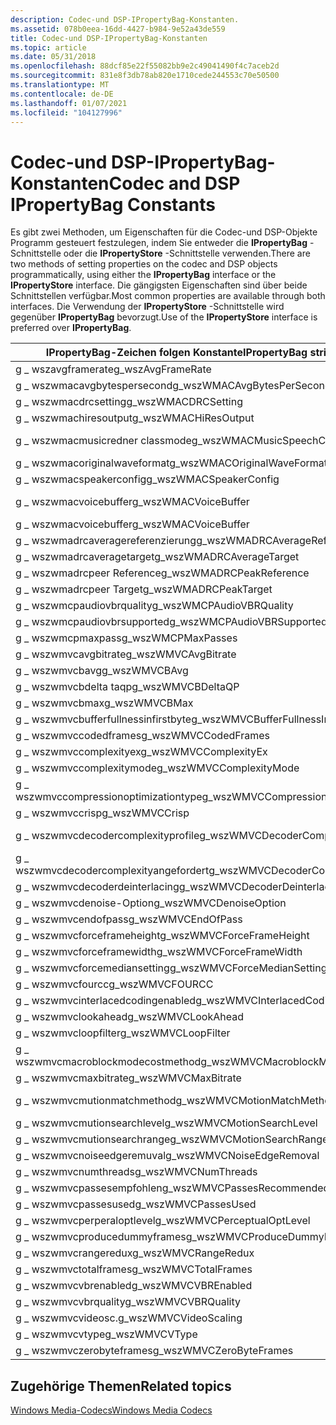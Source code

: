 ```yaml
---
description: Codec-und DSP-IPropertyBag-Konstanten.
ms.assetid: 078b0eea-16dd-4427-b984-9e52a43de559
title: Codec-und DSP-IPropertyBag-Konstanten
ms.topic: article
ms.date: 05/31/2018
ms.openlocfilehash: 88dcf85e22f55082bb9e2c49041490f4c7aceb2d
ms.sourcegitcommit: 831e8f3db78ab820e1710cede244553c70e50500
ms.translationtype: MT
ms.contentlocale: de-DE
ms.lasthandoff: 01/07/2021
ms.locfileid: "104127996"
---
```

# <a name="codec-and-dsp-ipropertybag-constants"></a><span data-ttu-id="f6ef2-103">Codec-und DSP-IPropertyBag-Konstanten</span><span class="sxs-lookup"><span data-stu-id="f6ef2-103">Codec and DSP IPropertyBag Constants</span></span>

<span data-ttu-id="f6ef2-104">Es gibt zwei Methoden, um Eigenschaften für die Codec-und DSP-Objekte Programm gesteuert festzulegen, indem Sie entweder die **IPropertyBag** -Schnittstelle oder die **IPropertyStore** -Schnittstelle verwenden.</span><span class="sxs-lookup"><span data-stu-id="f6ef2-104">There are two methods of setting properties on the codec and DSP objects programmatically, using either the **IPropertyBag** interface or the **IPropertyStore** interface.</span></span> <span data-ttu-id="f6ef2-105">Die gängigsten Eigenschaften sind über beide Schnittstellen verfügbar.</span><span class="sxs-lookup"><span data-stu-id="f6ef2-105">Most common properties are available through both interfaces.</span></span> <span data-ttu-id="f6ef2-106">Die Verwendung der **IPropertyStore** -Schnittstelle wird gegenüber **IPropertyBag** bevorzugt.</span><span class="sxs-lookup"><span data-stu-id="f6ef2-106">Use of the **IPropertyStore** interface is preferred over **IPropertyBag**.</span></span>



| <span data-ttu-id="f6ef2-107">IPropertyBag-Zeichen folgen Konstante</span><span class="sxs-lookup"><span data-stu-id="f6ef2-107">IPropertyBag string constant</span></span>          | <span data-ttu-id="f6ef2-108">IPropertyStore-Eigenschafts Schlüssel</span><span class="sxs-lookup"><span data-stu-id="f6ef2-108">IPropertyStore property key</span></span>                                                                         |
|---------------------------------------|-----------------------------------------------------------------------------------------------------|
| <span data-ttu-id="f6ef2-109">g \_ wszavgframerate</span><span class="sxs-lookup"><span data-stu-id="f6ef2-109">g\_wszAvgFrameRate</span></span>                    | [<span data-ttu-id="f6ef2-110">mfpkey \_ asfoverheadperframe</span><span class="sxs-lookup"><span data-stu-id="f6ef2-110">MFPKEY\_ASFOVERHEADPERFRAME</span></span>](mfpkey-asfoverheadperframeproperty.md)                               |
| <span data-ttu-id="f6ef2-111">g \_ wszwmacavgbytespersecond</span><span class="sxs-lookup"><span data-stu-id="f6ef2-111">g\_wszWMACAvgBytesPerSecond</span></span>           | [<span data-ttu-id="f6ef2-112">mfpkey \_ wmaaufc \_ avgbytespersec</span><span class="sxs-lookup"><span data-stu-id="f6ef2-112">MFPKEY\_WMAENC\_AVGBYTESPERSEC</span></span>](mfpkey-wmaenc-avgbytespersecproperty.md)                          |
| <span data-ttu-id="f6ef2-113">g \_ wszwmacdrcsetting</span><span class="sxs-lookup"><span data-stu-id="f6ef2-113">g\_wszWMACDRCSetting</span></span>                  | [<span data-ttu-id="f6ef2-114">mfpkey \_ wmadec \_ drcmode</span><span class="sxs-lookup"><span data-stu-id="f6ef2-114">MFPKEY\_WMADEC\_DRCMODE</span></span>](mfpkey-wmadec-drcmodeproperty.md)                                        |
| <span data-ttu-id="f6ef2-115">g \_ wszwmachiresoutput</span><span class="sxs-lookup"><span data-stu-id="f6ef2-115">g\_wszWMACHiResOutput</span></span>                 | [<span data-ttu-id="f6ef2-116">mfpkey \_ wmadec \_ hiresoutput</span><span class="sxs-lookup"><span data-stu-id="f6ef2-116">MFPKEY\_WMADEC\_HIRESOUTPUT</span></span>](mfpkey-wmadec-hiresoutputproperty.md)                                |
| <span data-ttu-id="f6ef2-117">g \_ wszwmacmusicredner classmode</span><span class="sxs-lookup"><span data-stu-id="f6ef2-117">g\_wszWMACMusicSpeechClassMode</span></span>        | [<span data-ttu-id="f6ef2-118">Mfpkey \_ wmavoice \_ ENC \_ musicvoiceclassmode</span><span class="sxs-lookup"><span data-stu-id="f6ef2-118">MFPKEY\_WMAVOICE\_ENC\_MusicSpeechClassMode</span></span>](mfpkey-wmavoice-enc-musicspeechclassmodeproperty.md) |
| <span data-ttu-id="f6ef2-119">g \_ wszwmacoriginalwaveformat</span><span class="sxs-lookup"><span data-stu-id="f6ef2-119">g\_wszWMACOriginalWaveFormat</span></span>          | [<span data-ttu-id="f6ef2-120">mfpkey \_ wmaenc \_ origwaveformat</span><span class="sxs-lookup"><span data-stu-id="f6ef2-120">MFPKEY\_WMAENC\_ORIGWAVEFORMAT</span></span>](mfpkey-wmaenc-origwaveformatproperty.md)                          |
| <span data-ttu-id="f6ef2-121">g \_ wszwmacspeakerconfig</span><span class="sxs-lookup"><span data-stu-id="f6ef2-121">g\_wszWMACSpeakerConfig</span></span>               | [<span data-ttu-id="f6ef2-122">mfpkey \_ wmadec \_ spkrcfg</span><span class="sxs-lookup"><span data-stu-id="f6ef2-122">MFPKEY\_WMADEC\_SPKRCFG</span></span>](mfpkey-wmadec-spkrcfgproperty.md)                                        |
| <span data-ttu-id="f6ef2-123">g \_ wszwmacvoicebuffer</span><span class="sxs-lookup"><span data-stu-id="f6ef2-123">g\_wszWMACVoiceBuffer</span></span>                 | [<span data-ttu-id="f6ef2-124">Mfpkey \_ wmavoice \_ ENC \_ bufferwindow</span><span class="sxs-lookup"><span data-stu-id="f6ef2-124">MFPKEY\_WMAVOICE\_ENC\_BufferWindow</span></span>](mfpkey-wmavoice-enc-bufferwindowproperty.md)                 |
| <span data-ttu-id="f6ef2-125">g \_ wszwmacvoicebuffer</span><span class="sxs-lookup"><span data-stu-id="f6ef2-125">g\_wszWMACVoiceBuffer</span></span>                 | [<span data-ttu-id="f6ef2-126">mfpkey \_ wmavoice- \_ UMC \_ EDL</span><span class="sxs-lookup"><span data-stu-id="f6ef2-126">MFPKEY\_WMAVOICE\_ENC\_EDL</span></span>](mfpkey-wmavoice-enc-edlproperty.md)                                   |
| <span data-ttu-id="f6ef2-127">g \_ wszwmadrcaveragereferenzierung</span><span class="sxs-lookup"><span data-stu-id="f6ef2-127">g\_wszWMADRCAverageReference</span></span>          | [<span data-ttu-id="f6ef2-128">mfpkey \_ wmadrc \_ avgref</span><span class="sxs-lookup"><span data-stu-id="f6ef2-128">MFPKEY\_WMADRC\_AVGREF</span></span>](mfpkey-wmadrc-avgrefproperty.md)                                          |
| <span data-ttu-id="f6ef2-129">g \_ wszwmadrcaveragetarget</span><span class="sxs-lookup"><span data-stu-id="f6ef2-129">g\_wszWMADRCAverageTarget</span></span>             | [<span data-ttu-id="f6ef2-130">mfpkey \_ wmademokratische \_ avgtarget</span><span class="sxs-lookup"><span data-stu-id="f6ef2-130">MFPKEY\_WMADRC\_AVGTARGET</span></span>](mfpkey-wmadrc-avgtargetproperty.md)                                    |
| <span data-ttu-id="f6ef2-131">g \_ wszwmadrcpeer Reference</span><span class="sxs-lookup"><span data-stu-id="f6ef2-131">g\_wszWMADRCPeakReference</span></span>             | [<span data-ttu-id="f6ef2-132">mfpkey \_ wmadrc- \_ Peer-Ref</span><span class="sxs-lookup"><span data-stu-id="f6ef2-132">MFPKEY\_WMADRC\_PEAKREF</span></span>](mfpkey-wmadrc-peakrefproperty.md)                                        |
| <span data-ttu-id="f6ef2-133">g \_ wszwmadrcpeer Target</span><span class="sxs-lookup"><span data-stu-id="f6ef2-133">g\_wszWMADRCPeakTarget</span></span>                | [<span data-ttu-id="f6ef2-134">mfpkey \_ wmadrc- \_ Peer Ziel</span><span class="sxs-lookup"><span data-stu-id="f6ef2-134">MFPKEY\_WMADRC\_PEAKTARGET</span></span>](mfpkey-wmadrc-peaktargetproperty.md)                                  |
| <span data-ttu-id="f6ef2-135">g \_ wszwmcpaudiovbrquality</span><span class="sxs-lookup"><span data-stu-id="f6ef2-135">g\_wszWMCPAudioVBRQuality</span></span>             | [<span data-ttu-id="f6ef2-136">mfpkey \_ vbrquality</span><span class="sxs-lookup"><span data-stu-id="f6ef2-136">MFPKEY\_VBRQUALITY</span></span>](mfpkey-vbrqualityproperty.md)                                                 |
| <span data-ttu-id="f6ef2-137">g \_ wszwmcpaudiovbrsupported</span><span class="sxs-lookup"><span data-stu-id="f6ef2-137">g\_wszWMCPAudioVBRSupported</span></span>           | [<span data-ttu-id="f6ef2-138">mfpkey \_ vbrenabled</span><span class="sxs-lookup"><span data-stu-id="f6ef2-138">MFPKEY\_VBRENABLED</span></span>](mfpkey-vbrenabledproperty.md)                                                 |
| <span data-ttu-id="f6ef2-139">g \_ wszwmcpmaxpass</span><span class="sxs-lookup"><span data-stu-id="f6ef2-139">g\_wszWMCPMaxPasses</span></span>                   | [<span data-ttu-id="f6ef2-140">mfpkey- \_ passesempfohlen</span><span class="sxs-lookup"><span data-stu-id="f6ef2-140">MFPKEY\_PASSESRECOMMENDED</span></span>](mfpkey-passesrecommendedproperty.md)                                   |
| <span data-ttu-id="f6ef2-141">g \_ wszwmvcavgbitrate</span><span class="sxs-lookup"><span data-stu-id="f6ef2-141">g\_wszWMVCAvgBitrate</span></span>                  | [<span data-ttu-id="f6ef2-142">mfpkey \_ Ravg</span><span class="sxs-lookup"><span data-stu-id="f6ef2-142">MFPKEY\_RAVG</span></span>](mfpkey-ravgproperty.md)                                                             |
| <span data-ttu-id="f6ef2-143">g \_ wszwmvcbavg</span><span class="sxs-lookup"><span data-stu-id="f6ef2-143">g\_wszWMVCBAvg</span></span>                        | [<span data-ttu-id="f6ef2-144">mfpkey \_ bavg</span><span class="sxs-lookup"><span data-stu-id="f6ef2-144">MFPKEY\_BAVG</span></span>](mfpkey-bavgproperty.md)                                                             |
| <span data-ttu-id="f6ef2-145">g \_ wszwmvcbdelta taqp</span><span class="sxs-lookup"><span data-stu-id="f6ef2-145">g\_wszWMVCBDeltaQP</span></span>                    | [<span data-ttu-id="f6ef2-146">mfpkey \_ bdelta taqp</span><span class="sxs-lookup"><span data-stu-id="f6ef2-146">MFPKEY\_BDELTAQP</span></span>](mfpkey-bdeltaqpproperty.md)                                                     |
| <span data-ttu-id="f6ef2-147">g \_ wszwmvcbmax</span><span class="sxs-lookup"><span data-stu-id="f6ef2-147">g\_wszWMVCBMax</span></span>                        | [<span data-ttu-id="f6ef2-148">mfpkey ( \_ bmax)</span><span class="sxs-lookup"><span data-stu-id="f6ef2-148">MFPKEY\_BMAX</span></span>](mfpkey-bmaxproperty.md)                                                             |
| <span data-ttu-id="f6ef2-149">g \_ wszwmvcbufferfullnessinfirstbyte</span><span class="sxs-lookup"><span data-stu-id="f6ef2-149">g\_wszWMVCBufferFullnessInFirstByte</span></span>   | [<span data-ttu-id="f6ef2-150">mfpkey \_ bufferfullnessinfirstbyte</span><span class="sxs-lookup"><span data-stu-id="f6ef2-150">MFPKEY\_BUFFERFULLNESSINFIRSTBYTE</span></span>](mfpkey-bufferfullnessinfirstbyteproperty.md)                   |
| <span data-ttu-id="f6ef2-151">g \_ wszwmvccodedframes</span><span class="sxs-lookup"><span data-stu-id="f6ef2-151">g\_wszWMVCCodedFrames</span></span>                 | [<span data-ttu-id="f6ef2-152">mfpkey- \_ codedframes</span><span class="sxs-lookup"><span data-stu-id="f6ef2-152">MFPKEY\_CODEDFRAMES</span></span>](mfpkey-codedframesproperty.md)                                               |
| <span data-ttu-id="f6ef2-153">g \_ wszwmvccomplexityex</span><span class="sxs-lookup"><span data-stu-id="f6ef2-153">g\_wszWMVCComplexityEx</span></span>                | [<span data-ttu-id="f6ef2-154">\_complexityex für mfpkey</span><span class="sxs-lookup"><span data-stu-id="f6ef2-154">MFPKEY\_COMPLEXITYEX</span></span>](mfpkey-complexityexproperty.md)                                             |
| <span data-ttu-id="f6ef2-155">g \_ wszwmvccomplexitymode</span><span class="sxs-lookup"><span data-stu-id="f6ef2-155">g\_wszWMVCComplexityMode</span></span>              | [<span data-ttu-id="f6ef2-156">mfpkey- \_ Komplexität</span><span class="sxs-lookup"><span data-stu-id="f6ef2-156">MFPKEY\_COMPLEXITY</span></span>](mfpkey-complexityproperty.md)                                                 |
| <span data-ttu-id="f6ef2-157">g \_ wszwmvccompressionoptimizationtype</span><span class="sxs-lookup"><span data-stu-id="f6ef2-157">g\_wszWMVCCompressionOptimizationType</span></span> | [<span data-ttu-id="f6ef2-158">mfpkey \_ compressionoptimizationtype</span><span class="sxs-lookup"><span data-stu-id="f6ef2-158">MFPKEY\_COMPRESSIONOPTIMIZATIONTYPE</span></span>](mfpkey-compressionoptimizationtypeproperty.md)               |
| <span data-ttu-id="f6ef2-159">g \_ wszwmvccrisp</span><span class="sxs-lookup"><span data-stu-id="f6ef2-159">g\_wszWMVCCrisp</span></span>                       | [<span data-ttu-id="f6ef2-160">mfpkey \_ Crisp</span><span class="sxs-lookup"><span data-stu-id="f6ef2-160">MFPKEY\_CRISP</span></span>](mfpkey-crispproperty.md)                                                           |
| <span data-ttu-id="f6ef2-161">g \_ wszwmvcdecodercomplexityprofile</span><span class="sxs-lookup"><span data-stu-id="f6ef2-161">g\_wszWMVCDecoderComplexityProfile</span></span>    | [<span data-ttu-id="f6ef2-162">mfpkey \_ decodercomplexityprofile</span><span class="sxs-lookup"><span data-stu-id="f6ef2-162">MFPKEY\_DECODERCOMPLEXITYPROFILE</span></span>](mfpkey-decodercomplexityprofileproperty.md)                     |
| <span data-ttu-id="f6ef2-163">g \_ wszwmvcdecodercomplexityangefordert</span><span class="sxs-lookup"><span data-stu-id="f6ef2-163">g\_wszWMVCDecoderComplexityRequested</span></span>  | [<span data-ttu-id="f6ef2-164">mfpkey \_ decodercomplexityangefordert</span><span class="sxs-lookup"><span data-stu-id="f6ef2-164">MFPKEY\_DECODERCOMPLEXITYREQUESTED</span></span>](mfpkey-decodercomplexityrequestedproperty.md)                 |
| <span data-ttu-id="f6ef2-165">g \_ wszwmvcdecoderdeinterlacing</span><span class="sxs-lookup"><span data-stu-id="f6ef2-165">g\_wszWMVCDecoderDeinterlacing</span></span>        | [<span data-ttu-id="f6ef2-166">mfpkey- \_ Decoder \_ Deinterlacing</span><span class="sxs-lookup"><span data-stu-id="f6ef2-166">MFPKEY\_DECODER\_DEINTERLACING</span></span>](mfpkey-decoder-deinterlacingproperty.md)                          |
| <span data-ttu-id="f6ef2-167">g \_ wszwmvcdenoise-Option</span><span class="sxs-lookup"><span data-stu-id="f6ef2-167">g\_wszWMVCDenoiseOption</span></span>               | [<span data-ttu-id="f6ef2-168">mfpkey \_ Denoise-Option</span><span class="sxs-lookup"><span data-stu-id="f6ef2-168">MFPKEY\_DENOISEOPTION</span></span>](mfpkey-denoiseoptionproperty.md)                                           |
| <span data-ttu-id="f6ef2-169">g \_ wszwmvcendofpass</span><span class="sxs-lookup"><span data-stu-id="f6ef2-169">g\_wszWMVCEndOfPass</span></span>                   | [<span data-ttu-id="f6ef2-170">mfpkey \_ endofpass</span><span class="sxs-lookup"><span data-stu-id="f6ef2-170">MFPKEY\_ENDOFPASS</span></span>](mfpkey-endofpassproperty.md)                                                   |
| <span data-ttu-id="f6ef2-171">g \_ wszwmvcforceframeheight</span><span class="sxs-lookup"><span data-stu-id="f6ef2-171">g\_wszWMVCForceFrameHeight</span></span>            | [<span data-ttu-id="f6ef2-172">mfpkey \_ forceframeheight</span><span class="sxs-lookup"><span data-stu-id="f6ef2-172">MFPKEY\_FORCEFRAMEHEIGHT</span></span>](mfpkey-forceframeheightproperty.md)                                     |
| <span data-ttu-id="f6ef2-173">g \_ wszwmvcforceframewidth</span><span class="sxs-lookup"><span data-stu-id="f6ef2-173">g\_wszWMVCForceFrameWidth</span></span>             | [<span data-ttu-id="f6ef2-174">mfpkey \_ forceframewidth</span><span class="sxs-lookup"><span data-stu-id="f6ef2-174">MFPKEY\_FORCEFRAMEWIDTH</span></span>](mfpkey-forceframewidthproperty.md)                                       |
| <span data-ttu-id="f6ef2-175">g \_ wszwmvcforcemediansetting</span><span class="sxs-lookup"><span data-stu-id="f6ef2-175">g\_wszWMVCForceMedianSetting</span></span>          | [<span data-ttu-id="f6ef2-176">mfpkey \_ forcemediansetting</span><span class="sxs-lookup"><span data-stu-id="f6ef2-176">MFPKEY\_FORCEMEDIANSETTING</span></span>](mfpkey-forcemediansettingproperty.md)                                 |
| <span data-ttu-id="f6ef2-177">g \_ wszwmvcfourcc</span><span class="sxs-lookup"><span data-stu-id="f6ef2-177">g\_wszWMVCFOURCC</span></span>                      | [<span data-ttu-id="f6ef2-178">mfpkey \_ FourCC</span><span class="sxs-lookup"><span data-stu-id="f6ef2-178">MFPKEY\_FOURCC</span></span>](mfpkey-fourccproperty.md)                                                         |
| <span data-ttu-id="f6ef2-179">g \_ wszwmvcinterlacedcodingenabled</span><span class="sxs-lookup"><span data-stu-id="f6ef2-179">g\_wszWMVCInterlacedCodingEnabled</span></span>     | [<span data-ttu-id="f6ef2-180">mfpkey \_ interlacedcodingenabled</span><span class="sxs-lookup"><span data-stu-id="f6ef2-180">MFPKEY\_INTERLACEDCODINGENABLED</span></span>](mfpkey-interlacedcodingenabledproperty.md)                       |
| <span data-ttu-id="f6ef2-181">g \_ wszwmvclookahead</span><span class="sxs-lookup"><span data-stu-id="f6ef2-181">g\_wszWMVCLookAhead</span></span>                   | [<span data-ttu-id="f6ef2-182">mfpkey- \_ Lookahead</span><span class="sxs-lookup"><span data-stu-id="f6ef2-182">MFPKEY\_LOOKAHEAD</span></span>](mfpkey-lookaheadproperty.md)                                                   |
| <span data-ttu-id="f6ef2-183">g \_ wszwmvcloopfilter</span><span class="sxs-lookup"><span data-stu-id="f6ef2-183">g\_wszWMVCLoopFilter</span></span>                  | [<span data-ttu-id="f6ef2-184">mfpkey- \_ loopfilter</span><span class="sxs-lookup"><span data-stu-id="f6ef2-184">MFPKEY\_LOOPFILTER</span></span>](mfpkey-loopfilterproperty.md)                                                 |
| <span data-ttu-id="f6ef2-185">g \_ wszwmvcmacroblockmodecostmethod</span><span class="sxs-lookup"><span data-stu-id="f6ef2-185">g\_wszWMVCMacroblockModeCostMethod</span></span>    | [<span data-ttu-id="f6ef2-186">mfpkey \_ makroblockmodecostmethod</span><span class="sxs-lookup"><span data-stu-id="f6ef2-186">MFPKEY\_MACROBLOCKMODECOSTMETHOD</span></span>](mfpkey-macroblockmodecostmethodproperty.md)                     |
| <span data-ttu-id="f6ef2-187">g \_ wszwmvcmaxbitrate</span><span class="sxs-lookup"><span data-stu-id="f6ef2-187">g\_wszWMVCMaxBitrate</span></span>                  | [<span data-ttu-id="f6ef2-188">mfpkey- \_ Rmax</span><span class="sxs-lookup"><span data-stu-id="f6ef2-188">MFPKEY\_RMAX</span></span>](mfpkey-rmaxproperty.md)                                                             |
| <span data-ttu-id="f6ef2-189">g \_ wszwmvcmutionmatchmethod</span><span class="sxs-lookup"><span data-stu-id="f6ef2-189">g\_wszWMVCMotionMatchMethod</span></span>           | [<span data-ttu-id="f6ef2-190">mfpkey- \_ Methode "mutionmatchmethod"</span><span class="sxs-lookup"><span data-stu-id="f6ef2-190">MFPKEY\_MOTIONMATCHMETHOD</span></span>](mfpkey-motionmatchmethodproperty.md)                                   |
| <span data-ttu-id="f6ef2-191">g \_ wszwmvcmutionsearchlevel</span><span class="sxs-lookup"><span data-stu-id="f6ef2-191">g\_wszWMVCMotionSearchLevel</span></span>           | [<span data-ttu-id="f6ef2-192">mfpkey- \_ mutesearchlevel</span><span class="sxs-lookup"><span data-stu-id="f6ef2-192">MFPKEY\_MOTIONSEARCHLEVEL</span></span>](mfpkey-motionsearchlevelproperty.md)                                   |
| <span data-ttu-id="f6ef2-193">g \_ wszwmvcmutionsearchrange</span><span class="sxs-lookup"><span data-stu-id="f6ef2-193">g\_wszWMVCMotionSearchRange</span></span>           | [<span data-ttu-id="f6ef2-194">mfpkey-" \_ mutionsearchrange"</span><span class="sxs-lookup"><span data-stu-id="f6ef2-194">MFPKEY\_MOTIONSEARCHRANGE</span></span>](mfpkey-motionsearchrangeproperty.md)                                   |
| <span data-ttu-id="f6ef2-195">g \_ wszwmvcnoiseedgeremuval</span><span class="sxs-lookup"><span data-stu-id="f6ef2-195">g\_wszWMVCNoiseEdgeRemoval</span></span>            | [<span data-ttu-id="f6ef2-196">mfpkey \_ noiseedgeremuval</span><span class="sxs-lookup"><span data-stu-id="f6ef2-196">MFPKEY\_NOISEEDGEREMOVAL</span></span>](mfpkey-noiseedgeremovalproperty.md)                                     |
| <span data-ttu-id="f6ef2-197">g \_ wszwmvcnumthreads</span><span class="sxs-lookup"><span data-stu-id="f6ef2-197">g\_wszWMVCNumThreads</span></span>                  | [<span data-ttu-id="f6ef2-198">mfpkey- \_ numThreads</span><span class="sxs-lookup"><span data-stu-id="f6ef2-198">MFPKEY\_NUMTHREADS</span></span>](mfpkey-numthreadsproperty.md)                                                 |
| <span data-ttu-id="f6ef2-199">g \_ wszwmvcpassesempfohlen</span><span class="sxs-lookup"><span data-stu-id="f6ef2-199">g\_wszWMVCPassesRecommended</span></span>           | [<span data-ttu-id="f6ef2-200">mfpkey- \_ passesempfohlen</span><span class="sxs-lookup"><span data-stu-id="f6ef2-200">MFPKEY\_PASSESRECOMMENDED</span></span>](mfpkey-passesrecommendedproperty.md)                                   |
| <span data-ttu-id="f6ef2-201">g \_ wszwmvcpassesused</span><span class="sxs-lookup"><span data-stu-id="f6ef2-201">g\_wszWMVCPassesUsed</span></span>                  | [<span data-ttu-id="f6ef2-202">mfpkey- \_ passesused</span><span class="sxs-lookup"><span data-stu-id="f6ef2-202">MFPKEY\_PASSESUSED</span></span>](mfpkey-passesusedproperty.md)                                                 |
| <span data-ttu-id="f6ef2-203">g \_ wszwmvcperperaloptlevel</span><span class="sxs-lookup"><span data-stu-id="f6ef2-203">g\_wszWMVCPerceptualOptLevel</span></span>          | [<span data-ttu-id="f6ef2-204">mfpkey- \_ peraloptlevel</span><span class="sxs-lookup"><span data-stu-id="f6ef2-204">MFPKEY\_PERCEPTUALOPTLEVEL</span></span>](mfpkey-perceptualoptlevelproperty.md)                                 |
| <span data-ttu-id="f6ef2-205">g \_ wszwmvcproducedummyframes</span><span class="sxs-lookup"><span data-stu-id="f6ef2-205">g\_wszWMVCProduceDummyFrames</span></span>          | [<span data-ttu-id="f6ef2-206">mfpkey \_ producedummyframes</span><span class="sxs-lookup"><span data-stu-id="f6ef2-206">MFPKEY\_PRODUCEDUMMYFRAMES</span></span>](mfpkey-producedummyframesproperty.md)                                 |
| <span data-ttu-id="f6ef2-207">g \_ wszwmvcrangeredux</span><span class="sxs-lookup"><span data-stu-id="f6ef2-207">g\_wszWMVCRangeRedux</span></span>                  | [<span data-ttu-id="f6ef2-208">mfpkey \_ rangeredux</span><span class="sxs-lookup"><span data-stu-id="f6ef2-208">MFPKEY\_RANGEREDUX</span></span>](mfpkey-rangereduxproperty.md)                                                 |
| <span data-ttu-id="f6ef2-209">g \_ wszwmvctotalframes</span><span class="sxs-lookup"><span data-stu-id="f6ef2-209">g\_wszWMVCTotalFrames</span></span>                 | [<span data-ttu-id="f6ef2-210">mfpkey- \_ totalFrames</span><span class="sxs-lookup"><span data-stu-id="f6ef2-210">MFPKEY\_TOTALFRAMES</span></span>](mfpkey-totalframesproperty.md)                                               |
| <span data-ttu-id="f6ef2-211">g \_ wszwmvcvbrenabled</span><span class="sxs-lookup"><span data-stu-id="f6ef2-211">g\_wszWMVCVBREnabled</span></span>                  | [<span data-ttu-id="f6ef2-212">mfpkey \_ vbrenabled</span><span class="sxs-lookup"><span data-stu-id="f6ef2-212">MFPKEY\_VBRENABLED</span></span>](mfpkey-vbrenabledproperty.md)                                                 |
| <span data-ttu-id="f6ef2-213">g \_ wszwmvcvbrquality</span><span class="sxs-lookup"><span data-stu-id="f6ef2-213">g\_wszWMVCVBRQuality</span></span>                  | [<span data-ttu-id="f6ef2-214">mfpkey \_ vbrquality</span><span class="sxs-lookup"><span data-stu-id="f6ef2-214">MFPKEY\_VBRQUALITY</span></span>](mfpkey-vbrqualityproperty.md)                                                 |
| <span data-ttu-id="f6ef2-215">g \_ wszwmvcvideosc.</span><span class="sxs-lookup"><span data-stu-id="f6ef2-215">g\_wszWMVCVideoScaling</span></span>                | [<span data-ttu-id="f6ef2-216">mfpkey- \_ videoup</span><span class="sxs-lookup"><span data-stu-id="f6ef2-216">MFPKEY\_VIDEOSCALING</span></span>](mfpkey-videoscalingproperty.md)                                             |
| <span data-ttu-id="f6ef2-217">g \_ wszwmvcvtype</span><span class="sxs-lookup"><span data-stu-id="f6ef2-217">g\_wszWMVCVType</span></span>                       | [<span data-ttu-id="f6ef2-218">mfpkey- \_ VType</span><span class="sxs-lookup"><span data-stu-id="f6ef2-218">MFPKEY\_VTYPE</span></span>](mfpkey-vtypeproperty.md)                                                           |
| <span data-ttu-id="f6ef2-219">g \_ wszwmvczerobyteframes</span><span class="sxs-lookup"><span data-stu-id="f6ef2-219">g\_wszWMVCZeroByteFrames</span></span>              | [<span data-ttu-id="f6ef2-220">mfpkey- \_ zerobyteframes</span><span class="sxs-lookup"><span data-stu-id="f6ef2-220">MFPKEY\_ZEROBYTEFRAMES</span></span>](mfpkey-zerobyteframesproperty.md)                                         |



 

## <a name="related-topics"></a><span data-ttu-id="f6ef2-221">Zugehörige Themen</span><span class="sxs-lookup"><span data-stu-id="f6ef2-221">Related topics</span></span>

<dl> <dt>

[<span data-ttu-id="f6ef2-222">Windows Media-Codecs</span><span class="sxs-lookup"><span data-stu-id="f6ef2-222">Windows Media Codecs</span></span>](windows-media-codecs.md)
</dt> </dl>

 

 



